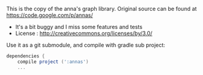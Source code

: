 This is the copy of the anna's graph library.
Original source can be found at https://code.google.com/p/annas/

* It's a bit buggy and I miss some features and tests
* License : http://creativecommons.org/licenses/by/3.0/

Use it as a git submodule, and compile with gradle sub project:

```groovy
dependencies {
    compile project (':annas')
    ...
```